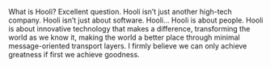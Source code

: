 What is Hooli? Excellent question. Hooli isn’t just another high-tech company. Hooli isn’t just about software. Hooli... Hooli is about people. Hooli is about innovative technology that makes a difference, transforming the world as we know it, making the world a better place through minimal message-oriented transport layers. I firmly believe we can only achieve greatness if first we achieve goodness.
